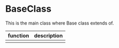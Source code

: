 # BaseClass

This is the main class where Base class extends of.

| function | description |
|----------|-------------|
|          |             |

